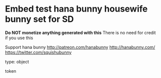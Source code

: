 # Embed test hana bunny housewife bunny set for SD

**Do NOT monetize anything generated with this**
There is no need for credit if you use this

Support hana bunny
http://patreon.com/hanabunny
http://hanabunny.com/
https://twitter.com/squishubunny

type: object

token <sexy-housewife>
